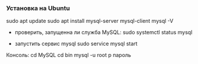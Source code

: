 
### Установка на Ubuntu

sudo apt update
sudo apt install mysql-server mysql-client
mysql -V

- проверить, запущенна ли служба MySQL:
sudo systemctl status mysql

- запустить сервис mysql
sudo service mysql start


Консоль:
cd MySQL
cd bin
mysql -u root p
пароль